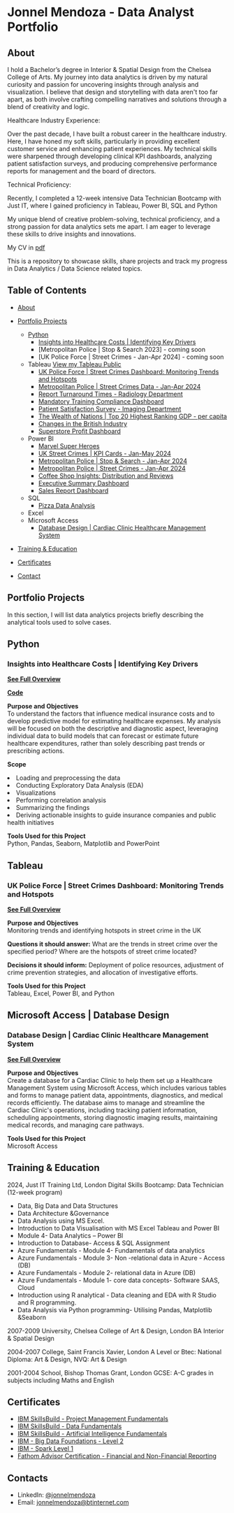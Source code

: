 # Jonnel Mendoza - Data Analyst Portfolio

## About

I hold a Bachelor’s degree in Interior & Spatial Design from the Chelsea College of Arts. My journey into data analytics is driven by my natural curiosity and passion for uncovering insights through analysis and visualization. I believe that design and storytelling with data aren't too far apart, as both involve crafting compelling narratives and solutions through a blend of creativity and logic.

Healthcare Industry Experience:

Over the past decade, I have built a robust career in the healthcare industry. Here, I have honed my soft skills, particularly in providing excellent customer service and enhancing patient experiences. My technical skills were sharpened through developing clinical KPI dashboards, analyzing patient satisfaction surveys, and producing comprehensive performance reports for management and the board of directors.

Technical Proficiency:

Recently, I completed a 12-week intensive Data Technician Bootcamp with Just IT, where I gained proficiency in Tableau, Power BI, SQL and Python

My unique blend of creative problem-solving, technical proficiency, and a strong passion for data analytics sets me apart. I am eager to leverage these skills to drive insights and innovations.

My CV in [pdf](https://github.com/TheMendoza/DataInsightsLibrary/blob/main/Mendoza%2C%20Jonnel%20New%20CV%202024.pdf)

This is a repository to showcase skills, share projects and track my progress in Data Analytics / Data Science related topics.

## Table of Contents
- [About](https://github.com/TheMendoza/Data-Analysis-Portfolio/tree/main?tab=readme-ov-file#about)
- [Portfolio Projects](https://github.com/TheMendoza/Data-Analysis-Portfolio?tab=readme-ov-file#portfolio-projects)
  - [Python](https://github.com/TheMendoza/Data-Analysis-Portfolio/blob/main/README.md#python)
    - [Insights into Healthcare Costs | Identifying Key Drivers](https://github.com/TheMendoza/Data-Analysis-Portfolio?tab=readme-ov-file#insights-into-healthcare-costs--identifying-key-drivers)
    - [Metropolitan Police | Stop & Search 2023] - coming soon
    - [UK Police Force | Street Crimes - Jan-Apr 2024] - coming soon
  - Tableau [View my Tableau Public](https://public.tableau.com/app/profile/jonnel.mendoza/vizzes)
    - [UK Police Force | Street Crimes Dashboard: Monitoring Trends and Hotspots](https://github.com/TheMendoza/Data-Analysis-Portfolio/blob/main/README.md#uk-police-force--street-crimes-dashboard-monitoring-trends-and-hotspots)
    - [Metropolitan Police | Street Crimes Data - Jan-Apr 2024](https://github.com/TheMendoza/TheMendoza.github.io/blob/main/Tableau_MP_crime_data_2024_Jan-Apr_CURRENT.JPG)
    - [Report Turnaround Times - Radiology Department](https://github.com/TheMendoza/TheMendoza.github.io/blob/main/Report%20Turnaround%20Times.pdf)
    - [Mandatory Training Compliance Dashboard](https://github.com/TheMendoza/DataInsightsLibrary/blob/main/Mandatory%20Training%20Compliance%20Dashboard.pdf)
    - [Patient Satisfaction Survey - Imaging Department](https://github.com/TheMendoza/TheMendoza.github.io/blob/main/Tableau_PSS_results_Imaging.JPG)
    - [The Wealth of Nations | Top 20 Highest Ranking GDP - per capita](https://github.com/TheMendoza/TheMendoza.github.io/blob/main/Assignment1_Data_Visualization.pdf)
    - [Changes in the British Industry](https://github.com/TheMendoza/TheMendoza.github.io/blob/main/Changes_in_British_Industry_tableau.JPG)
    - [Superstore Profit Dashboard](https://github.com/TheMendoza/TheMendoza.github.io/blob/main/Tableau_1st_dashboard.JPG)
  - Power BI
    - [Marvel Super Heroes](https://github.com/TheMendoza/TheMendoza.github.io/blob/main/SuperHeroes_Exercise.png)
    - [UK Street Crimes | KPI Cards - Jan-May 2024](https://github.com/TheMendoza/TheMendoza.github.io/blob/main/UKStreetCrimesKPICards.gif)
    - [Metropolitan Police | Stop & Search - Jan-Apr 2024](https://github.com/TheMendoza/TheMendoza.github.io/blob/main/PowerBI_MP_stopandsearch_2024_Jan-Apr.JPG)
    - [Metropolitan Police | Street Crimes - Jan-Apr 2024](https://github.com/TheMendoza/TheMendoza.github.io/blob/main/PowerBI_MP_crime_data_2024_Jan-Aprfinale.JPG)
    - [Coffee Shop Insights: Distribution and Reviews](https://github.com/TheMendoza/TheMendoza.github.io/blob/main/PowerBI_coffeeshopinsightsfinal.JPG)
    - [Executive Summary Dashboard](https://github.com/TheMendoza/TheMendoza.github.io/blob/main/PowerBI_Executive_Summary_Finance_Report_LIGHT.png)
    - [Sales Report Dashboard](https://github.com/TheMendoza/TheMendoza.github.io/blob/main/PowerBI_sales_report.png)
  - SQL
    - [Pizza Data Analysis](https://github.com/TheMendoza/TheMendoza.github.io/blob/main/sql.md)
  - Excel
  - Microsoft Access
    - [Database Design | Cardiac Clinic Healthcare Management System](https://github.com/TheMendoza/Data-Analysis-Portfolio/blob/main/README.md#microsoft-access--database-design) 

- [Training & Education](https://github.com/TheMendoza/Data-Analysis-Portfolio?tab=readme-ov-file#training--education)
- [Certificates](https://github.com/TheMendoza/Data-Analysis-Portfolio?tab=readme-ov-file#certificates)
- [Contact](https://github.com/TheMendoza/Data-Analysis-Portfolio?tab=readme-ov-file#contacts)

## Portfolio Projects
  In this section, I will list data analytics projects briefly describing the analytical tools used to solve cases.
## Python
  ### Insights into Healthcare Costs | Identifying Key Drivers
  <p><strong><a href="https://github.com/TheMendoza/TheMendoza.github.io/blob/main/Insights%20into%20Healthcare%20Costs%20-%20Identifying%20Key%20Drivers4.0.pdf">See Full Overview</a></strong></p>
  <p><strong><a href="https://github.com/TheMendoza/TheMendoza.github.io/blob/main/Healthcare_Insurance_Project.ipynb">Code</a></strong></p>
  <p><strong>Purpose and Objectives</strong><br>To understand the factors that influence medical insurance costs and to develop predictive model for estimating healthcare expenses. My analysis will be focused on both the    descriptive and diagnostic aspect, leveraging individual data to build models that can forecast or estimate future healthcare expenditures, rather than solely describing past trends or prescribing actions.</p>
  <p><strong>Scope</strong><li>Loading and preprocessing the data</li><li>Conducting Exploratory Data Analysis (EDA)</li><li>Visualizations</li><li>Performing correlation analysis</li><li>Summarizing the findings</li>       <li>Deriving actionable insights to guide insurance companies and public health initiatives</li></p>
  <p><strong>Tools Used for this Project</strong><br>Python, Pandas, Seaborn, Matplotlib and PowerPoint</p>

## Tableau
  ### UK Police Force | Street Crimes Dashboard: Monitoring Trends and Hotspots
<p><strong><a href="https://github.com/TheMendoza/TheMendoza.github.io/blob/main/UK%20Police%20Force%20Street%20Crime%20Dashboard%20Overview.pdf">See Full Overview</a></strong></p>
<p><strong>Purpose and Objectives</strong><br>Monitoring trends and identifying hotspots in street crime in the UK</p>
<p><strong>Questions it should answer:</strong> What are the trends in street crime over the specified period? Where are the hotspots of street crime located?</p>
<p><strong>Decisions it should inform:</strong> Deployment of police resources, adjustment of crime prevention strategies, and allocation of investigative efforts.</p>
<p><strong>Tools Used for this Project</strong><br>Tableau, Excel, Power BI, and Python</p>

## Microsoft Access | Database Design
  ### Database Design | Cardiac Clinic Healthcare Management System
<p><strong><a href="https://github.com/TheMendoza/TheMendoza.github.io/blob/main/MicrosoftAccess-HealthcareManagementSystem-CardiacClinic.pdf">See Full Overview</a></strong></p>  
<p><strong>Purpose and Objectives</strong><br>Create a database for a Cardiac Clinic to help them set up a Healthcare Management System using Microsoft Access, which includes various tables and forms to manage patient data, appointments, diagnostics, and medical records efficiently. The database aims to manage and streamline the Cardiac Clinic's operations, including tracking patient information, scheduling appointments, storing diagnostic imaging results, maintaining medical records, and managing care pathways.</p>
<p><strong>Tools Used for this Project</strong><br>Microsoft Access</p>

## Training & Education
2024, Just IT Training Ltd, London
Digital Skills Bootcamp: Data Technician (12-week program)
- Data, Big Data and Data Structures
- Data Architecture &Governance
- Data Analysis using MS Excel.
- Introduction to Data Visualisation with MS Excel Tableau and Power BI
- Module 4- Data Analytics – Power BI
- Introduction to Database- Access & SQL Assignment
- Azure Fundamentals - Module 4- Fundamentals of data analytics
- Azure Fundamentals - Module 3- Non -relational data in Azure - Access (DB)
- Azure Fundamentals - Module 2- relational data in Azure (DB)
- Azure Fundamentals - Module 1- core data concepts- Software SAAS, Cloud
- Introduction using R analytical - Data cleaning and EDA with R Studio and R programming.
- Data Analysis via Python programming- Utilising Pandas, Matplotlib &Seaborn

2007-2009 University, Chelsea College of Art & Design, London
BA Interior & Spatial Design

2004-2007 College, Saint Francis Xavier, London
A Level or Btec: National Diploma: Art & Design, NVQ: Art & Design

2001-2004 School, Bishop Thomas Grant, London
GCSE: A-C grades in subjects including Maths and English

## Certificates
- [IBM SkillsBuild - Project Management Fundamentals](https://www.credly.com/users/jonnel-mendoza)
- [IBM SkillsBuild - Data Fundamentals](https://www.credly.com/users/jonnel-mendoza)
- [IBM SkillsBuild - Artificial Intelligence Fundamentals](https://www.credly.com/users/jonnel-mendoza)
- [IBM - Big Data Foundations - Level 2](https://www.credly.com/users/jonnel-mendoza)
- [IBM - Spark Level 1](https://www.credly.com/users/jonnel-mendoza)
- [Fathom Advisor Certification - Financial and Non-Financial Reporting](https://github.com/TheMendoza/DataInsightsLibrary/blob/main/FATHOM%20CERTIFICATE_Jonnel%20Mendoza%20-%202024-02-03.pdf)

## Contacts
- LinkedIn: [@jonnelmendoza](www.linkedin.com/in/jonnelmendoza)
- Email: jonnelmendoza@btinternet.com



